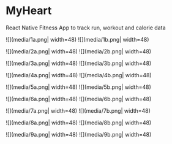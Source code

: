 # MyHeart
React Native Fitness App to track run, workout and calorie data

![](media/1a.png| width=48) ![](media/1b.png| width=48)

![](media/2a.png| width=48) ![](media/2b.png| width=48)

![](media/3a.png| width=48) ![](media/3b.png| width=48)

![](media/4a.png| width=48) ![](media/4b.png| width=48)

![](media/5a.png| width=48) ![](media/5b.png| width=48)

![](media/6a.png| width=48) ![](media/6b.png| width=48)

![](media/7a.png| width=48) ![](media/7b.png| width=48)

![](media/8a.png| width=48) ![](media/8b.png| width=48)

![](media/9a.png| width=48) ![](media/9b.png| width=48)

